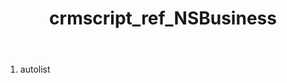 ﻿---
title: crmscript_ref_NSBusiness
description: NSBusiness
intellisense: Void.NSBusiness
keywords: NSBusiness
so.topic: reference
---



1. autolist 

